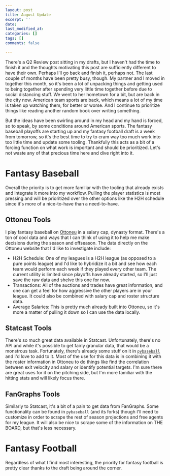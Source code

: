 ```yaml
---
layout: post
title: August Update
excerpt: ''
date: 
last_modified_at: 
categories: []
tags: []
comments: false

---
```

There's a Q2 Review post sitting in my drafts, but I haven't had the time to finish it and the thoughts motivating this post are sufficiently different to have their own. Perhaps I'll go back and finish it, perhaps not. The last couple of months have been pretty busy, though. My partner and I moved in together this month, so it's been a lot of unpacking things and getting used to being together after spending very little time together before due to social distancing stuff. We went to her hometown for a bit, but are back in the city now. American team sports are back, which means a lot of my time is taken up watching them, for better or worse. And I continue to prioritize things like reading another random book over writing something.

But the ideas have been swirling around in my head and my hand is forced, so to speak, by some conditions around American sports. The fantasy baseball playoffs are starting up and my fantasy football draft is a week from tomorrow, so it's the best time to try to cram way too much work into too little time and update some tooling. Thankfully this acts as a bit of a forcing function on what work is important and should be prioritized. Let's not waste any of that precious time here and dive right into it.

# Fantasy Baseball

Overall the priority is to get more familiar with the tooling that already exists and integrate it more into my workflow. Pulling the player statistics is most pressing and will be prioritized over the other options like the H2H schedule since it's more of a nice-to-have than a need-to-have.

## Ottoneu Tools

I play fantasy baseball on [Ottoneu](ottoneu.fangraphs.com) in a salary cap, dynasty format. There's a ton of cool data and ways that I can think of using it to help me make decisions during the season and offseason. The data directly on the Ottoneu website that I'd like to investigate include:

* H2H Schedule: One of my leagues is a H2H league (as opposed to a pure points league) and I'd like to hybridize it a bit and see how each team would perform each week if they played every other team. The current utility is limited since playoffs have already started, so I'll just save the raw data and shelve this one for now.
* Transactions: All of the auctions and trades have great information, and one can get a feel for how aggressive the other players are in your league. It could also be combined with salary cap and roster structure data.
* Average Salaries: This is pretty much already built into Ottoneu, so it's more a matter of pulling it down so I can use the data locally.

## Statcast Tools

There's so much great data available in Statcast. Unfortunately, there's no API and while it's possible to get fairly granular data, that would be a monstrous task. Fortunately, there's already some stuff on it in [`pybaseball`](https://github.com/jldbc/pybaseball) and I'd love to add to it. Most of the use for this data is in combining it with the roster information in Ottoneu to do things like find the correlation between exit velocity and salary or identify potential targets. I'm sure there are great uses for it on the pitching side, but I'm more familiar with the hitting stats and will likely focus there.

## FanGraphs Tools

Similarly to Statcast, it's a bit of a pain to get data from FanGraphs. Some functionality can be found in `pybaseball` (and its forks) though I'll need to customize in order to scrape the rest of season projections and free agents for my league. It will also be nice to scrape some of the information on THE BOARD, but that's less necessary. 

# Fantasy Football

Regardless of what I find most interesting, the priority for fantasy football is pretty clear thanks to the draft being around the corner. 